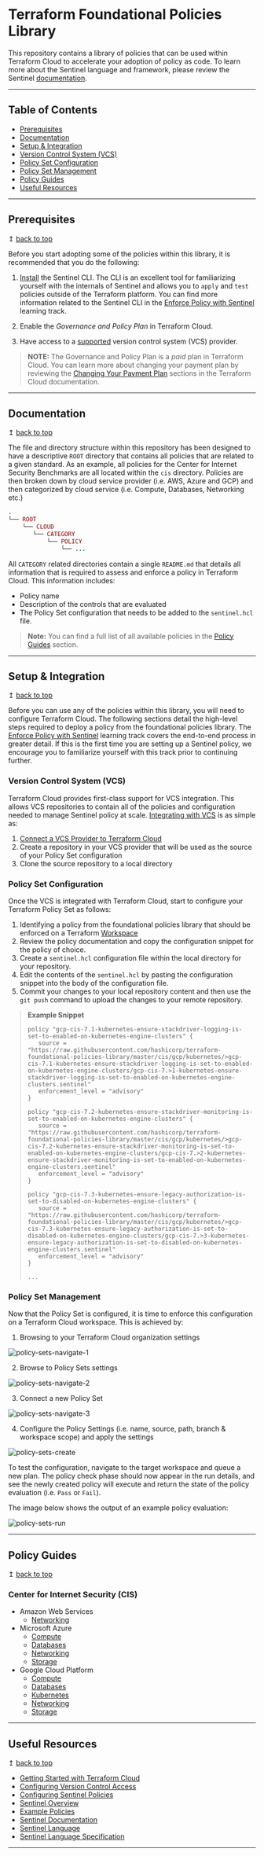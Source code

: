 # Terraform Foundational Policies Library

This repository contains a library of policies that can be used within Terraform Cloud to accelerate your adoption of policy as code. To learn more about the Sentinel language and framework, please review the Sentinel [documentation](https://docs.hashicorp.com/sentinel/).

---

## Table of Contents
- [Prerequisites](#Prerequisites)
- [Documentation](#documentation)
- [Setup & Integration](#setup--integration)
- [Version Control System (VCS)](#version-control-system-vcs)
- [Policy Set Configuration](#policy-set-configuration)
- [Policy Set Management](#policy-set-management)
- [Policy Guides](#policy-guides)
- [Useful Resources](#useful-resources)

---

## Prerequisites

↥ [back to top](#table-of-contents)

Before you start adopting some of the policies within this library, it is recommended that you do the following:

1. [Install](https://docs.hashicorp.com/sentinel/intro/getting-started/install/) the Sentinel CLI. The CLI is an excellent tool for familiarizing yourself with the internals of Sentinel and allows you to `apply` and `test` policies outside of the Terraform platform. You can find more information related to the Sentinel CLI in the [Enforce Policy with Sentinel](https://learn.hashicorp.com/tutorials/terraform/policy-quickstart?in=terraform/cloud-get-started) learning track.

3. Enable the _Governance and Policy Plan_ in Terraform Cloud.
4. Have access to a [supported](https://www.terraform.io/docs/cloud/vcs/index.html#supported-vcs-providers) version control system (VCS) provider.

> **NOTE:** The Governance and Policy Plan is a _paid_ plan in Terraform Cloud. You can learn more about changing your payment plan by reviewing the [Changing Your Payment Plan](https://www.terraform.io/docs/cloud/paid.html#changing-your-payment-plan) sections in the Terraform Cloud documentation.

---

## Documentation

↥ [back to top](#table-of-contents)

The file and directory structure within this repository has been designed to have a descriptive `ROOT` directory that contains all policies that are related to a given standard. As an example, all policies for the Center for Internet Security Benchmarks are all located within the `cis` directory. Policies are then broken down by cloud service provider (i.e. AWS, Azure and GCP) and then categorized by cloud service (i.e. Compute, Databases, Networking etc.)

```ruby
.
└── ROOT
    └── CLOUD
       └── CATEGORY
           └── POLICY
               └── ...
```

All `CATEGORY` related directories contain a single `README.md` that details all information that is required to assess and enforce a policy in Terraform Cloud. This information includes:
- Policy name
- Description of the controls that are evaluated
- The Policy Set configuration that needs to be added to the `sentinel.hcl` file.

> **Note:** You can find a full list of all available policies in the [Policy Guides](#policy-guides) section.

---

## Setup & Integration

↥ [back to top](#table-of-contents)

Before you can use any of the policies within this library, you will need to configure Terraform Cloud. The following sections detail the high-level steps required to deploy a policy from the foundational policies library. The [Enforce Policy with Sentinel](https://learn.hashicorp.com/terraform?track=sentinel#sentinel) learning track covers the end-to-end process in greater detail. If this is the first time you are setting up a Sentinel policy, we encourage you to familiarize yourself with this track prior to continuing further.

### Version Control System (VCS)
Terraform Cloud provides first-class support for VCS integration. This allows VCS repositories to contain all of the policies and configuration needed to manage Sentinel policy at scale. [Integrating with VCS](https://www.terraform.io/docs/cloud/getting-started/policies.html#integrating-with-vcs) is as simple as:

1. [Connect a VCS Provider to Terraform Cloud](https://www.terraform.io/docs/cloud/vcs/index.html)
1. Create a repository in your VCS provider that will be used as the source of your Policy Set configuration
1. Clone the source repository to a local directory

### Policy Set Configuration

Once the VCS is integrated with Terraform Cloud, start to configure your Terraform Policy Set as follows:

1. Identifying a policy from the foundational policies library that should be enforced on a Terraform [Workspace](https://www.terraform.io/docs/cloud/workspaces/index.html)
1. Review the policy documentation and copy the configuration snippet for the policy of choice.
1. Create a `sentinel.hcl` configuration file within the local directory for your repository.
1. Edit the contents of the `sentinel.hcl` by pasting the configuration snippet into the body of the configuration file.
1. Commit your changes to your local repository content and then use the `git push` command to upload the changes to your remote repository.

> **Example Snippet**
>
> ```hcl
>policy "gcp-cis-7.1-kubernetes-ensure-stackdriver-logging-is-set-to-enabled-on-kubernetes-engine-clusters" {
>    source = "https://raw.githubusercontent.com/hashicorp/terraform-foundational-policies-library/master/cis/gcp/kubernetes/>gcp-cis-7.1-kubernetes-ensure-stackdriver-logging-is-set-to-enabled-on-kubernetes-engine-clusters/gcp-cis-7.>1-kubernetes-ensure-stackdriver-logging-is-set-to-enabled-on-kubernetes-engine-clusters.sentinel"
>    enforcement_level = "advisory"
>}
>
>policy "gcp-cis-7.2-kubernetes-ensure-stackdriver-monitoring-is-set-to-enabled-on-kubernetes-engine-clusters" {
>    source = "https://raw.githubusercontent.com/hashicorp/terraform-foundational-policies-library/master/cis/gcp/kubernetes/>gcp-cis-7.2-kubernetes-ensure-stackdriver-monitoring-is-set-to-enabled-on-kubernetes-engine-clusters/gcp-cis-7.>2-kubernetes-ensure-stackdriver-monitoring-is-set-to-enabled-on-kubernetes-engine-clusters.sentinel"
>    enforcement_level = "advisory"
>}
>
>policy "gcp-cis-7.3-kubernetes-ensure-legacy-authorization-is-set-to-disabled-on-kubernetes-engine-clusters" {
>    source = "https://raw.githubusercontent.com/hashicorp/terraform-foundational-policies-library/master/cis/gcp/kubernetes/>gcp-cis-7.3-kubernetes-ensure-legacy-authorization-is-set-to-disabled-on-kubernetes-engine-clusters/gcp-cis-7.>3-kubernetes-ensure-legacy-authorization-is-set-to-disabled-on-kubernetes-engine-clusters.sentinel"
>    enforcement_level = "advisory"
>}
>
>...
>```


### Policy Set Management

Now that the Policy Set is configured, it is time to enforce this configuration on a Terraform Cloud workspace. This is achieved by:

1. Browsing to your Terraform Cloud organization settings

![policy-sets-navigate-1](./images/policy-sets-navigate-1.png)

2. Browse to Policy Sets settings

![policy-sets-navigate-2](./images/policy-sets-navigate-2.png)

3. Connect a new Policy Set

![policy-sets-navigate-3](./images/policy-sets-navigate-3.png)

4. Configure the Policy Settings (i.e. name, source, path, branch & workspace scope) and apply the settings

![policy-sets-create](./images/policy-sets-create.png)

To test the configuration, navigate to the target workspace and queue a new plan. The policy check phase should now appear in the run details, and see the newly created policy will execute and return the state of the policy evaluation (i.e. `Pass` or `Fail`).

The image below shows the output of an example policy evaluation:

![policy-sets-run](./images/policy-sets-run.png)

---

## Policy Guides

↥ [back to top](#table-of-contents)

### Center for Internet Security (CIS)
- Amazon Web Services
    - [Networking](cis/aws/networking/README.md)
- Microsoft Azure
    - [Compute](cis/azure/compute/README.md)
    - [Databases](cis/azure/databases/README.md)
    - [Networking](cis/azure/networking/README.md)
    - [Storage](cis/azure/storage/README.md)
- Google Cloud Platform
    - [Compute](cis/gcp/compute/README.md)
    - [Databases](cis/gcp/databases/README.md)
    - [Kubernetes](cis/gcp/kubernetes/README.md)
    - [Networking](cis/gcp/networking/README.md)
    - [Storage](cis/gcp/storage/README.md)

---

## Useful Resources

↥ [back to top](#table-of-contents)

- [Getting Started with Terraform Cloud](https://www.terraform.io/docs/cloud/getting-started/index.html)
- [Configuring Version Control Access](https://www.terraform.io/docs/cloud/getting-started/vcs.html)
- [Configuring Sentinel Policies](https://www.terraform.io/docs/cloud/getting-started/policies.html)
- [Sentinel Overview](https://www.terraform.io/docs/cloud/sentinel/index.html)
- [Example Policies](https://www.terraform.io/docs/cloud/sentinel/examples.html)
- [Sentinel Documentation](https://docs.hashicorp.com/sentinel/)
- [Sentinel Language](https://docs.hashicorp.com/sentinel/language/)
- [Sentinel Language Specification](https://docs.hashicorp.com/sentinel/language/spec/)

---
